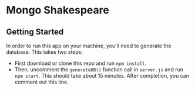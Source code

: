 
 # Mongo Shakespeare


 ## Getting Started
 In order to run this app on your machine, you'll need to generate the database. This takes two steps:
 - First download or clone this repo and run `npm install`.
 - Then, uncomment the `generateDB()` function call in `server.js` and run `npm start`. This should take about 15 minutes. After completion, you can comment out this line.
